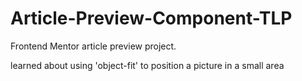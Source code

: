 # Article-Preview-Component-TLP
Frontend Mentor article preview project. 


learned about using 'object-fit' to position a picture in a small area
